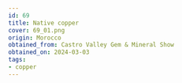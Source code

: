 ```yaml
---
id: 69
title: Native copper
cover: 69_01.png
origin: Morocco
obtained_from: Castro Valley Gem & Mineral Show
obtained_on: 2024-03-03
tags:
- copper
---
```


